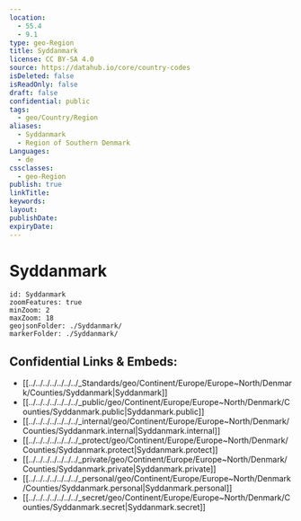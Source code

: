 ```yaml
---
location:
  - 55.4
  - 9.1
type: geo-Region
title: Syddanmark
license: CC BY-SA 4.0
source: https://datahub.io/core/country-codes
isDeleted: false
isReadOnly: false
draft: false
confidential: public
tags:
  - geo/Country/Region
aliases:
  - Syddanmark
  - Region of Southern Denmark
Languages:
  - de
cssclasses:
  - geo-Region
publish: true
linkTitle: 
keywords: 
layout: 
publishDate: 
expiryDate:
---
```


# Syddanmark

```leaflet
id: Syddanmark
zoomFeatures: true 
minZoom: 2 
maxZoom: 18
geojsonFolder: ./Syddanmark/
markerFolder: ./Syddanmark/
```


## Confidential Links & Embeds: 
- [[../../../../../../../_Standards/geo/Continent/Europe/Europe~North/Denmark/Counties/Syddanmark|Syddanmark]] 
- [[../../../../../../../_public/geo/Continent/Europe/Europe~North/Denmark/Counties/Syddanmark.public|Syddanmark.public]] 
- [[../../../../../../../_internal/geo/Continent/Europe/Europe~North/Denmark/Counties/Syddanmark.internal|Syddanmark.internal]] 
- [[../../../../../../../_protect/geo/Continent/Europe/Europe~North/Denmark/Counties/Syddanmark.protect|Syddanmark.protect]] 
- [[../../../../../../../_private/geo/Continent/Europe/Europe~North/Denmark/Counties/Syddanmark.private|Syddanmark.private]] 
- [[../../../../../../../_personal/geo/Continent/Europe/Europe~North/Denmark/Counties/Syddanmark.personal|Syddanmark.personal]] 
- [[../../../../../../../_secret/geo/Continent/Europe/Europe~North/Denmark/Counties/Syddanmark.secret|Syddanmark.secret]] 

